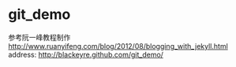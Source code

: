 # git_demo
参考阮一峰教程制作 http://www.ruanyifeng.com/blog/2012/08/blogging_with_jekyll.html </br>
address: http://blackeyre.github.com/git_demo/
